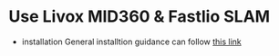 # Use Livox MID360 & Fastlio SLAM
- installation
General installtion guidance can follow [this link](https://www.cnblogs.com/oliudaneng/p/18964156)
